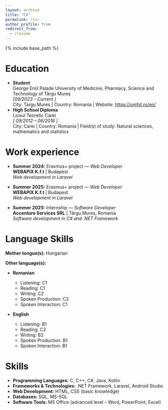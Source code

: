 ```yaml
---
layout: archive
title: "CV"
permalink: /cv/
author_profile: true
redirect_from:
  - /resume
---
```


{% include base_path %}

Education
======
* **Student**  
George Emil Palade University of Medicine, Pharmacy, Science and Technology of Târgu Mureș  
*[09/2023 – Current ]*  
City: Targu Mures | Country: Romania | Website: https://umfst.ro/en/
* **High School Diploma**  
Liceul Teoretic Carei  
*[ 09/2012 – 06/2016 ]*  
City: Carei | Country: Romania | Field(s) of study: Natural sciences, mathematics and statistics

Work experience
======
* **Summer 2024:** Erasmus+ project — *Web Developer*  
  **WEBAPIX K.f.t** | Budapest  
  *Web development in Laravel*

* **Summer 2025:** Erasmus+ project — *Web Developer*  
  **WEBAPIX K.f.t** | Budapest  
  *Web development in Laravel*

* **Summer 2025:** Internship — *Software Developer*  
  **Accenture Services SRL** | Târgu Mureș, Romania  
  *Software development in C# and .NET Framework*  

Language Skills
======

**Mother tongue(s):** Hungarian  

**Other language(s):**

* **Romanian**  
  * Listening: C1  
  * Reading: C1  
  * Writing: C2  
  * Spoken Production: C2  
  * Spoken Interaction: C1  

* **English**  
  * Listening: B1  
  * Reading: C2  
  * Writing: B2  
  * Spoken Production: B1  
  * Spoken Interaction: B1  

  
Skills
======

* **Programming Languages:** C, C++, C#, Java, Kotlin  
* **Frameworks & Technologies:** .NET Framework, Laravel, Android Studio  
* **Web Development:** HTML, CSS (basic knowledge)  
* **Databases:** SQL, MS-SQL  
* **Software Tools:** MS Office (advanced level – Word, PowerPoint, Excel)

